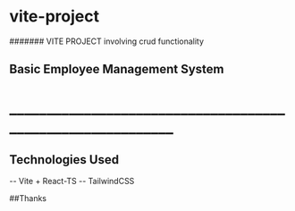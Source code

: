 # vite-project
####### VITE PROJECT involving crud functionality


## Basic Employee Management System 

# ___________________________________________________________

## Technologies Used
  -- Vite + React-TS
  -- TailwindCSS





##Thanks
